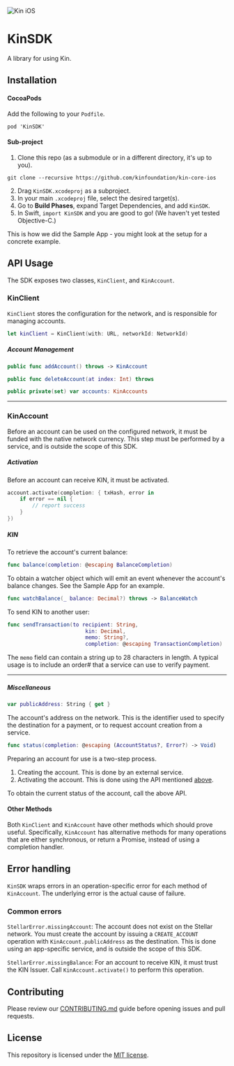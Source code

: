 ![Kin iOS](.github/kin_ios.png)

#  KinSDK

A library for using Kin.

## Installation

#### CocoaPods

Add the following to your `Podfile`.
```
pod 'KinSDK'
```

#### Sub-project

1. Clone this repo (as a submodule or in a different directory, it's up to you).
```
git clone --recursive https://github.com/kinfoundation/kin-core-ios
```
2. Drag `KinSDK.xcodeproj` as a subproject.
3. In your main `.xcodeproj` file, select the desired target(s).
4. Go to **Build Phases**, expand Target Dependencies, and add `KinSDK`.
5. In Swift, `import KinSDK` and you are good to go! (We haven't yet tested Objective-C.)

This is how we did the Sample App - you might look at the setup for a concrete example.

## API Usage

The SDK exposes two classes, `KinClient`, and `KinAccount`.

### KinClient
`KinClient` stores the configuration for the network, and is responsible for managing accounts.

```swift
let kinClient = KinClient(with: URL, networkId: NetworkId)
```

##### Account Management

```swift
public func addAccount() throws -> KinAccount

public func deleteAccount(at index: Int) throws

public private(set) var accounts: KinAccounts
```

---

### KinAccount

Before an account can be used on the configured network, it must be funded with the native network currency.  This step must be performed by a service, and is outside the scope of this SDK.

##### <a name="activation"></a>Activation

Before an account can receive KIN, it must be activated.

```swift
account.activate(completion: { txHash, error in
    if error == nil {
        // report success
    }
})
```

##### KIN

To retrieve the account's current balance:
```swift
func balance(completion: @escaping BalanceCompletion)
```

To obtain a watcher object which will emit an event whenever the account's balance changes.  See the Sample App for an example.

```swift
func watchBalance(_ balance: Decimal?) throws -> BalanceWatch
```

To send KIN to another user:
```swift
func sendTransaction(to recipient: String,
                         kin: Decimal,
                         memo: String?,
                         completion: @escaping TransactionCompletion)
```

The `memo` field can contain a string up to 28 characters in length.  A typical usage is to include an order# that a service can use to verify payment.

---

##### Miscellaneous

```swift
var publicAddress: String { get }
```
The account's address on the network.  This is the identifier used to specify the destination for a payment, or to request account creation from a service.


```swift
func status(completion: @escaping (AccountStatus?, Error?) -> Void)
```
Preparing an account for use is a two-step process.
1. Creating the account.  This is done by an external service.
2. Activating the account.  This is done using the API mentioned <a href="#activation">above</a>.

To obtain the current status of the account, call the above API.


#### Other Methods

Both `KinClient` and `KinAccount` have other methods which should prove useful.  Specifically, `KinAccount` has alternative methods for many operations that are either synchronous, or return a Promise, instead of using a completion handler.

## Error handling

`KinSDK` wraps errors in an operation-specific error for each method of `KinAccount`.  The underlying error is the actual cause of failure.

### Common errors

`StellarError.missingAccount`: The account does not exist on the Stellar network.  You must create the account by issuing a `CREATE_ACCOUNT` operation with `KinAccount.publicAddress` as the destination.  This is done using an app-specific service, and is outside the scope of this SDK.

`StellarError.missingBalance`: For an account to receive KIN, it must trust the KIN Issuer.  Call `KinAccount.activate()` to perform this operation.

## Contributing

Please review our [CONTRIBUTING.md](CONTRIBUTING.md) guide before opening issues and pull requests.

## License
This repository is licensed under the [MIT license](LICENSE.md).

